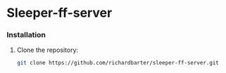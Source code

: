 # Sleeper-ff-server

### Installation

1. Clone the repository:

   ```bash
   git clone https://github.com/richardbarter/sleeper-ff-server.git